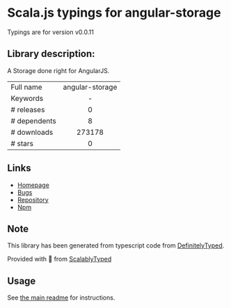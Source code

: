 
# Scala.js typings for angular-storage

Typings are for version v0.0.11

## Library description:
A Storage done right for AngularJS.

|                    |                 |
| ------------------ | :-------------: |
| Full name          | angular-storage |
| Keywords           | - |
| # releases         | 0 |
| # dependents       | 8 |
| # downloads        | 273178 |
| # stars            | 0 |

## Links
- [Homepage](https://github.com/auth0/angular-storage#readme)
- [Bugs](https://github.com/auth0/angular-storage/issues)
- [Repository](https://github.com/auth0/angular-storage)
- [Npm](https://www.npmjs.com/package/angular-storage)
    


## Note
This library has been generated from typescript code from [DefinitelyTyped](https://definitelytyped.org).

Provided with :purple_heart: from [ScalablyTyped](https://github.com/oyvindberg/ScalablyTyped)

## Usage
See [the main readme](../../readme.md) for instructions.


